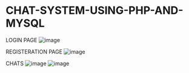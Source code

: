 # CHAT-SYSTEM-USING-PHP-AND-MYSQL

LOGIN PAGE
![image](https://github.com/sr-divya/CHAT-SYSTEM-USING-PHP-AND-MYSQL/assets/126344404/14fb784b-00ac-4df8-a245-200c65179168)


REGISTERATION PAGE
![image](https://github.com/sr-divya/CHAT-SYSTEM-USING-PHP-AND-MYSQL/assets/126344404/11b44f72-4d21-4327-84d1-1e2716539ef0)


CHATS
![image](https://github.com/sr-divya/CHAT-SYSTEM-USING-PHP-AND-MYSQL/assets/126344404/96750804-d3d0-41ec-8f4d-e3680dfb9177)
![image](https://github.com/sr-divya/CHAT-SYSTEM-USING-PHP-AND-MYSQL/assets/126344404/de94fd6d-1959-443a-a245-d85006b61250)
